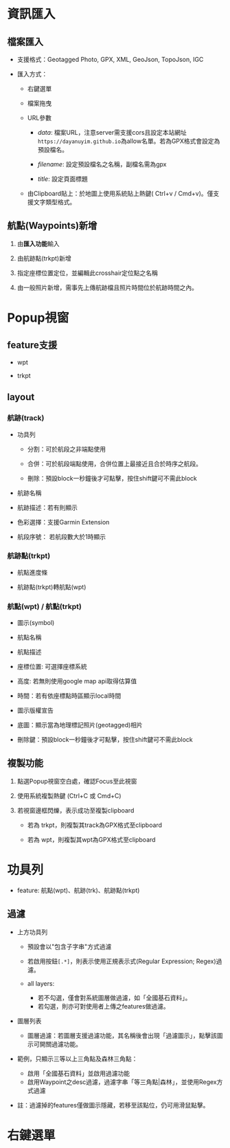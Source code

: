 資訊匯入
========

檔案匯入
--------

- 支援格式：Geotagged Photo, GPX, XML, GeoJson, TopoJson, IGC

- 匯入方式：

    - 右鍵選單

    - 檔案拖曳

    - URL參數

      - _data_: 檔案URL，注意server需支援cors且設定本站網址`https://dayanuyim.github.io`為allow名單。若為GPX格式會設定為預設檔名。

      - _filename_: 設定預設檔名之名稱，副檔名需為gpx

      - _title_: 設定頁面標題

    - 由Clipboard貼上：於地圖上使用系統貼上熱鍵( Ctrl+v / Cmd+v)。僅支援文字類型格式。

航點(Waypoints)新增
-------------------

1. 由**匯入功能**輸入

2. 由航跡點(trkpt)新增

3. 指定座標位置定位，並編輯此crosshair定位點之名稱

4. 由一般照片新增，需事先上傳航跡檔且照片時間位於航跡時間之內。


Popup視窗
=========

feature支援
-----------

  - wpt

  - trkpt

layout
------

### 航跡(track)

   - 功具列

     - 分割：可於航段之非端點使用

     - 合併：可於航段端點使用，合併位置上最接近且合於時序之航段。

     - 刪除：預設block一秒鐘後才可點擊，按住shift鍵可不需此block

   - 航跡名稱

   - 航跡描述：若有則顯示

   - 色彩選擇：支援Garmin Extension

   - 航段序號： 若航段數大於1時顯示

### 航跡點(trkpt)

   - 航點進度條

   - 航跡點(trkpt)轉航點(wpt)


### 航點(wpt) / 航點(trkpt)

   - 圖示(symbol)

   - 航點名稱

   - 航點描述

   - 座標位置: 可選擇座標系統

   - 高度: 若無則使用google map api取得估算值

   - 時間：若有依座標點時區顯示local時間

   - 圖示版權宣告

   - 底圖：顯示當為地理標記照片(geotagged)相片

   - 刪除鍵：預設block一秒鐘後才可點擊，按住shift鍵可不需此block


複製功能
--------

  1. 點選Popup視窗空白處，確認Focus至此視窗

  2. 使用系統複製熱鍵 (Ctrl+C 或 Cmd+C)

  3. 若視窗邊框閃爍，表示成功至複製clipboard

      - 若為 trkpt，則複製其track為GPX格式至clipboard

      - 若為 wpt，則複製其wpt為GPX格式至clipboard


功具列
======

- feature: 航點(wpt)、航跡(trk)、航跡點(trkpt)

過濾
----

- 上方功具列

    - 預設會以"包含子字串"方式過濾

    - 若啟用按鈕`[.*]`，則表示使用正規表示式(Regular Expression; Regex)過濾。

    - all layers:
        - 若不勾選，僅會對系統圖層做過濾，如「全國基石資料」。
        - 若勾選，則亦可對使用者上傳之features做過濾。

- 圖層列表

    - 圖層過濾：若圖層支援過濾功能，其名稱後會出現「過濾圖示」，點擊該圖示可開關過濾功能。

- 範例，只顯示三等以上三角點及森林三角點：

    - 啟用「全國基石資料」並啟用過濾功能
    - 啟用Waypoint之desc過濾，過濾字串「等三角點|森林」，並使用Regex方式過濾

- 註：過濾掉的features僅做圖示隱藏，若移至該點位，仍可用滑鼠點擊。


右鍵選單
========
